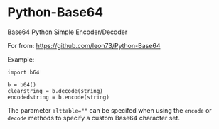 # Python-Base64
Base64 Python Simple Encoder/Decoder

For from: https://github.com/leon73/Python-Base64


Example:
```
import b64

b = b64()
clearstring = b.decode(string)
encodedstring = b.encode(string)
```

The parameter `alttable=""` can be specifed when using the `encode` or `decode` methods to specify a custom Base64 character set. 
